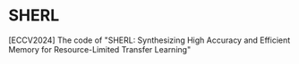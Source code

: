 # SHERL
[ECCV2024] The code of "SHERL: Synthesizing High Accuracy and Efficient Memory for Resource-Limited Transfer Learning"
